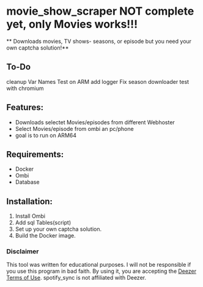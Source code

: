# movie_show_scraper NOT complete yet, only Movies works!!!

** Downloads movies, TV shows- seasons, or episode but you need your own captcha solution!**

## To-Do 
cleanup Var Names
Test on ARM 
add logger
Fix season downloader
test with chromium

## Features:
- Downloads selectet Movies/episodes from different Webhoster
- Select Movies/episode from ombi an pc/phone
- goal is to run on  ARM64

## Requirements:
- Docker
- Ombi
- Database

## Installation:
1. Install Ombi
2. Add sql Tables(script)
3. Set up your own captcha solution.
4. Build the Docker image.


### Disclaimer

This tool was written for educational purposes. I will not be responsible if you use this program in bad faith. By using it, you are accepting the [Deezer Terms of Use](https://www.deezer.com/legal/cgu).
    spotify_sync is not affiliated with Deezer.
